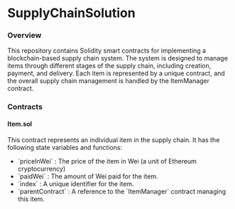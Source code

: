 # SupplyChainSolution

<h3>Overview</h3>
<p>
This repository contains Solidity smart contracts for implementing a blockchain-based supply chain system. The system is designed to manage items through different stages of the supply chain, including creation, payment, and delivery. Each item is represented by a unique contract, and the overall supply chain management is handled by the ItemManager contract.
</p>

<h3>Contracts</h3>
<h4>Item.sol</h4>
<p>
  This contract represents an individual item in the supply chain. It has the following state variables and functions:
  <ul>
    <li><span>`priceInWei`</span> : The price of the item in Wei (a unit of Ethereum cryptocurrency)</li>
    <li><span>`paidWei`</span> :  The amount of Wei paid for the item.</li>
    <li><span>`index`</span> : A unique identifier for the item.</li>
    <li><span>`parentContract`</span> :  A reference to the `ItemManager` contract managing this item.</li>
  </ul>
</p>
